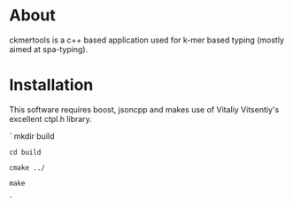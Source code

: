 # About

ckmertools is a c++ based application used for k-mer based typing (mostly aimed at spa-typing).



# Installation

This software requires boost, jsoncpp and makes use of Vitaliy Vitsentiy's excellent ctpl.h library.

`   mkdir build
    
    cd build
    
    cmake ../
    
    make
`
